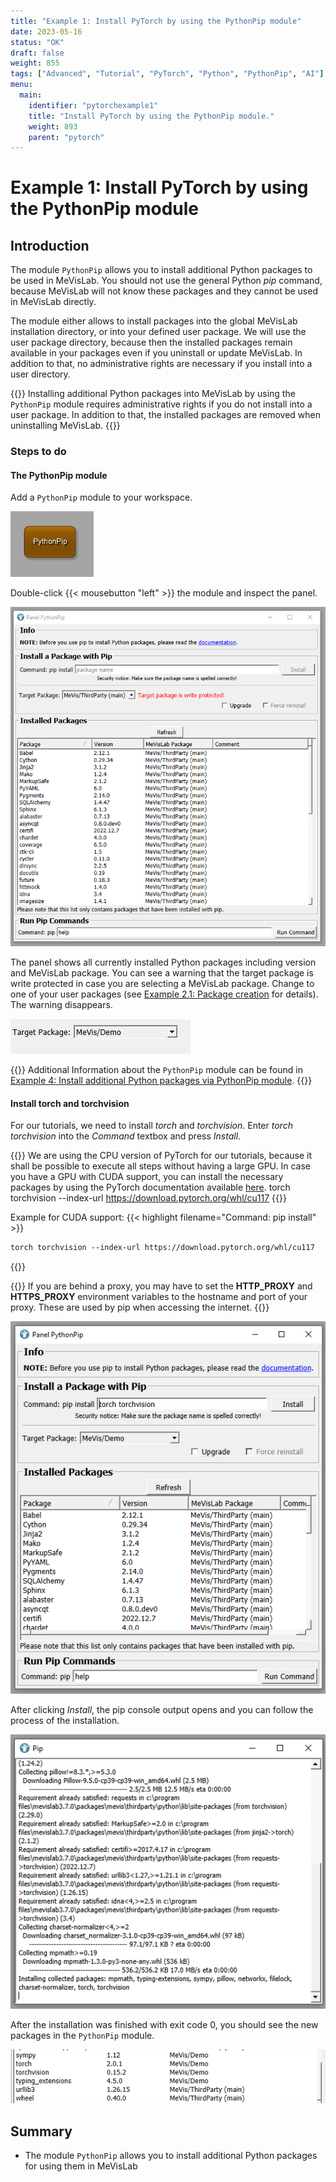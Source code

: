 ```yaml
---
title: "Example 1: Install PyTorch by using the PythonPip module"
date: 2023-05-16
status: "OK"
draft: false
weight: 855
tags: ["Advanced", "Tutorial", "PyTorch", "Python", "PythonPip", "AI"]
menu: 
  main:
    identifier: "pytorchexample1"
    title: "Install PyTorch by using the PythonPip module."
    weight: 893
    parent: "pytorch"
---
```

# Example 1: Install PyTorch by using the PythonPip module

## Introduction
The module `PythonPip` allows you to install additional Python packages to be used in MeVisLab. You should not use the general Python *pip* command, because MeVisLab will not know these packages and they cannot be used in MeVisLab directly.

The module either allows to install packages into the global MeVisLab installation directory, or into your defined user package. We will use the user package directory, because then the installed packages remain available in your packages even if you uninstall or update MeVisLab. In addition to that, no administrative rights are necessary if you install into a user directory.

{{<alert class="warning" caption="Warning">}}
Installing additional Python packages into MeVisLab by using the `PythonPip` module requires administrative rights if you do not install into a user package. In addition to that, the installed packages are removed when uninstalling MeVisLab.
{{</alert>}}

### Steps to do
#### The PythonPip module
Add a `PythonPip` module to your workspace. 

![PythonPip module](/images/tutorials/thirdparty/pytorch_example1_1.png "PythonPip module")

Double-click {{< mousebutton "left" >}} the module and inspect the panel.

![PythonPip panel](/images/tutorials/thirdparty/pytorch_example1_2.png "PythonPip panel")

The panel shows all currently installed Python packages including version and MeVisLab package. You can see a warning that the target package is write protected in case you are selecting a MeVisLab package. Change to one of your user packages (see [Example 2.1: Package creation](/tutorials/basicmechanisms/macromodules/package/) for details). The warning disappears.

![Select user package](/images/tutorials/thirdparty/pytorch_example1_3.png "Select user package")

{{<alert class="info" caption="Additional Information">}}
Additional Information about the `PythonPip` module can be found in [Example 4: Install additional Python packages via PythonPip module](/tutorials/basicmechanisms/macromodules/pythonpip "PythonPip module").
{{</alert>}}

#### Install torch and torchvision
For our tutorials, we need to install *torch* and *torchvision*. Enter *torch torchvision* into the *Command* textbox and press *Install*.

{{<alert class="info" caption="Info">}}
We are using the CPU version of PyTorch for our tutorials, because it shall be possible to execute all steps without having a large GPU. In case you have a GPU with CUDA support, you can install the necessary packages by using the PyTorch documentation available [here](https://pytorch.org/get-started/locally "PyTorch documentation").
torch torchvision --index-url https://download.pytorch.org/whl/cu117
{{</alert>}}

Example for CUDA support:
{{< highlight filename="Command: pip install" >}}
```txt
torch torchvision --index-url https://download.pytorch.org/whl/cu117

```
{{</highlight>}}

{{<alert class="info" caption="Attention">}}
If you are behind a proxy, you may have to set the **HTTP_PROXY** and **HTTPS_PROXY** environment variables to the hostname and port of your proxy. These are used by pip when accessing the internet.
{{</alert>}}

![Install torch and torchvision](/images/tutorials/thirdparty/pytorch_example1_4.png "Install torch and torchvision")

After clicking *Install*, the pip console output opens and you can follow the process of the installation.

![Python pip output](/images/tutorials/thirdparty/pytorch_example1_5.png "Python pip output")

After the installation was finished with exit code 0, you should see the new packages in the `PythonPip` module.

![PyTorch installed](/images/tutorials/thirdparty/pytorch_example1_6.png "PyTorch installed")


## Summary
* The module `PythonPip` allows you to install additional Python packages for using them in MeVisLab
